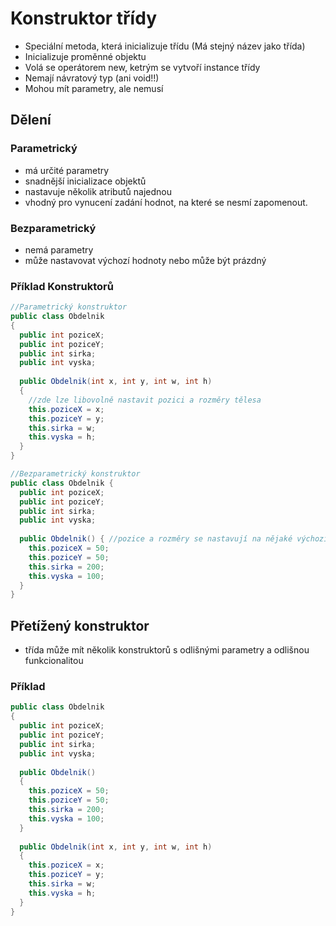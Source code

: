 # Konstruktor třídy
*	Speciální metoda, která inicializuje třídu (Má stejný název jako třída)
*	Inicializuje proměnné objektu
*	Volá se operátorem new, ketrým se vytvoří instance třídy
*	Nemají návratový typ (ani void!!)
*	Mohou mít parametry, ale nemusí

## Dělení

###	Parametrický
* má určité parametry
* snadnější inicializace objektů
* nastavuje několik atributů najednou
* vhodný pro vynucení zadání hodnot, na které se nesmí zapomenout.

###	Bezparametrický
* nemá parametry
* může nastavovat výchozí hodnoty nebo může být prázdný

### Příklad Konstruktorů

```java
//Parametrický konstruktor
public class Obdelnik 
{
  public int poziceX;
  public int poziceY;
  public int sirka;
  public int vyska;
   
  public Obdelnik(int x, int y, int w, int h) 
  { 
    //zde lze libovolně nastavit pozici a rozměry tělesa
    this.poziceX = x;
    this.poziceY = y;  
    this.sirka = w;
    this.vyska = h;  
  }  
}

//Bezparametrický konstruktor
public class Obdelnik {
  public int poziceX;
  public int poziceY;
  public int sirka;
  public int vyska;
   
  public Obdelnik() { //pozice a rozměry se nastavují na nějaké výchozí hodnoty a k vlastnímu nastavení je potřeba setter
    this.poziceX = 50;
    this.poziceY = 50;  
    this.sirka = 200;
    this.vyska = 100;  
  }        
}
```

## Přetížený konstruktor
* třída může mít několik konstruktorů s odlišnými parametry a odlišnou funkcionalitou

### Příklad

```java
public class Obdelnik 
{
  public int poziceX;
  public int poziceY;
  public int sirka;
  public int vyska;
   
  public Obdelnik() 
  {
    this.poziceX = 50;
    this.poziceY = 50;  
    this.sirka = 200;
    this.vyska = 100;  
  }  
   
  public Obdelnik(int x, int y, int w, int h) 
  {
    this.poziceX = x;
    this.poziceY = y;  
    this.sirka = w;
    this.vyska = h;  
  }  
}
```

